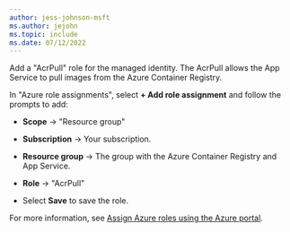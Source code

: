 ```yaml
---
author: jess-johnson-msft
ms.author: jejohn
ms.topic: include
ms.date: 07/12/2022
---
```


Add a "AcrPull" role for the managed identity. The AcrPull allows the App Service to pull images from the Azure Container Registry. 

In "Azure role assignments", select **+ Add role assignment** and follow the prompts to add:

* **Scope** &rarr; "Resource group"
* **Subscription** &rarr; Your subscription.
* **Resource group** &rarr; The group with the Azure Container Registry and App Service.
* **Role** &rarr; "AcrPull"

* Select **Save** to save the role.
 
For more information, see [Assign Azure roles using the Azure portal](/azure/role-based-access-control/role-assignments-portal).
